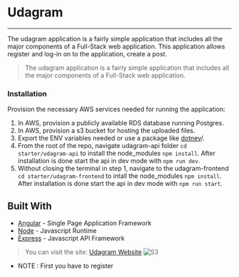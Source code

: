 # Udagram
***

The udagram application is a fairly simple application that includes all the major components of a Full-Stack web application.
This application allows register and log-in on to the application, create a post.

> The udagram application is a fairly simple application that includes all the major components of a Full-Stack web application.



### Installation

Provision the necessary AWS services needed for running the application:

1. In AWS, provision a publicly available RDS database running Postgres. <Place holder for link to classroom article>
1. In AWS, provision a s3 bucket for hosting the uploaded files. <Place holder for tlink to classroom article>
1. Export the ENV variables needed or use a package like [dotnev](https://www.npmjs.com/package/dotenv)/.
1. From the root of the repo, navigate udagram-api folder `cd starter/udagram-api` to install the node_modules `npm install`. After installation is done start the api in dev mode with `npm run dev`.
1. Without closing the terminal in step 1, navigate to the udagram-frontend `cd starter/udagram-frontend` to intall the node_modules `npm install`. After installation is done start the api in dev mode with `npm run start`.

## Built With

- [Angular](https://angular.io/) - Single Page Application Framework
- [Node](https://nodejs.org) - Javascript Runtime
- [Express](https://expressjs.com/) - Javascript API Framework

> You can visit the site: [Udagram Website](http://buckets3376.s3-website-us-east-1.amazonaws.com/home)
![S3](https://user-images.githubusercontent.com/86688588/209335873-40b65e13-6094-4d0d-9629-f68cd06e3918.PNG)

  
* NOTE : First you have to register


